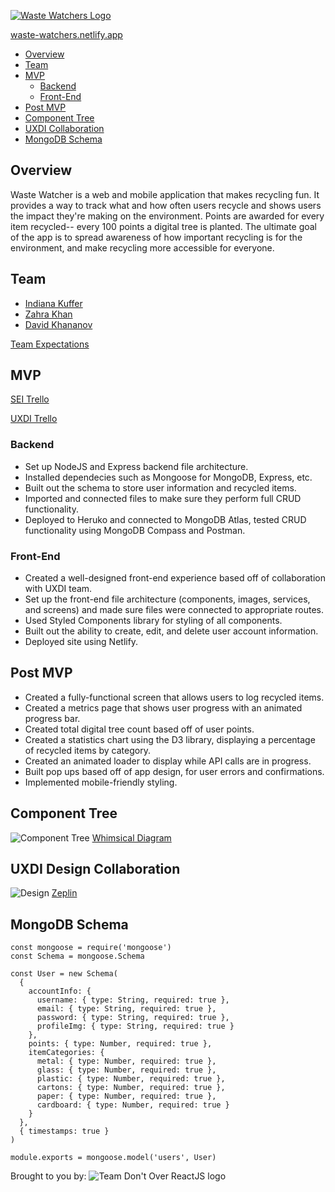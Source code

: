[![Waste Watchers Logo](https://i.imgur.com/EVrCiu8.png)](https://waste-watchers.netlify.app/)

[waste-watchers.netlify.app](https://waste-watchers.netlify.app/)

- [Overview](#Overview)
- [Team](#Team)
- [MVP](#MVP)
  - [Backend](#Backend)
  - [Front-End](#Front-End)
- [Post MVP](#Post-MVP)
- [Component Tree](#Component-Tree)
- [UXDI Collaboration](#UXDI-Collaboration)
- [MongoDB Schema](#MongoDB-Schema)

## Overview

Waste Watcher is a web and mobile application that makes recycling fun. It provides a way to track what and how often users recycle and shows users the impact they're making on the environment. Points are awarded for every item recycled-- every 100 points a digital tree is planted. The ultimate goal of the app is to spread awareness of how important recycling is for the environment, and make recycling more accessible for everyone.

## Team
- [Indiana Kuffer](https://github.com/indianakuffer/)
- [Zahra Khan](https://github.com/zahrakhadijha)
- [David Khananov](https://github.com/DavidKhanTech)

[Team Expectations](https://docs.google.com/document/d/1O-zjZAKcJTJR14RA9ZMhot3hkqDBCG8n-wa7dcrkIOU/edit?usp=sharing)

## MVP

[SEI Trello](https://trello.com/b/fFDYCoZX/waste-watchers)

[UXDI Trello](https://trello.com/b/MUBISn2p/waste-watchers-sei-uxdi)

### Backend
- Set up NodeJS and Express backend file architecture.
- Installed dependecies such as Mongoose for MongoDB, Express, etc.
- Built out the schema to store user information and recycled items.
- Imported and connected files to make sure they perform full CRUD functionality.
- Deployed to Heruko and connected to MongoDB Atlas, tested CRUD functionality using MongoDB Compass and Postman.

### Front-End
- Created a well-designed front-end experience based off of collaboration with UXDI team.
- Set up the front-end file architecture (components, images, services, and screens) and made sure files were connected to appropriate routes.
- Used Styled Components library for styling of all components.
- Built out the ability to create, edit, and delete user account information.
- Deployed site using Netlify.


## Post MVP

- Created a fully-functional screen that allows users to log recycled items.
- Created a metrics page that shows user progress with an animated progress bar.
- Created total digital tree count based off of user points.
- Created a statistics chart using the D3 library, displaying a percentage of recycled items by category.
- Created an animated loader to display while API calls are in progress.
- Built pop ups based off of app design, for user errors and confirmations.
- Implemented mobile-friendly styling.


## Component Tree
![Component Tree](https://i.imgur.com/K3abjD8.png)
[Whimsical Diagram](https://whimsical.com/SfvYWhv4nKQ6PJXS2z7MVT)

## UXDI Design Collaboration

![Design](https://i.imgur.com/gkBRB6c.png)
[Zeplin](https://app.zeplin.io/project/5f0e5672133b1a7efea78be1/dashboard?sid=5f0f134e1434157d8c52912c)

## MongoDB Schema

```JS
const mongoose = require('mongoose')
const Schema = mongoose.Schema

const User = new Schema(
  {
    accountInfo: {
      username: { type: String, required: true },
      email: { type: String, required: true },
      password: { type: String, required: true },
      profileImg: { type: String, required: true }
    },
    points: { type: Number, required: true },
    itemCategories: {
      metal: { type: Number, required: true },
      glass: { type: Number, required: true },
      plastic: { type: Number, required: true },
      cartons: { type: Number, required: true },
      paper: { type: Number, required: true },
      cardboard: { type: Number, required: true }
    }
  },
  { timestamps: true }
)

module.exports = mongoose.model('users', User)
```

Brought to you by:
![Team Don't Over ReactJS logo](https://i.imgur.com/RN00IOk.png)
